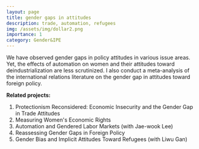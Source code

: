 ```yaml
---
layout: page
title: gender gaps in attitudes
description: trade, automation, refugees
img: /assets/img/dollar2.png
importance: 1
category: Gender&IPE
---
```



We have observed gender gaps in policy attitudes in various issue areas. Yet, the effects of automation on women and their attitudes toward deindustrialization are less scrutinized. I also conduct a meta-analysis of the international relations literature on the gender gap in attitudes toward foreign policy. 

**Related projects:**

 1. Protectionism Reconsidered: Economic Insecurity and the Gender Gap in Trade Attitudes
 2. Measuring Women's Economic Rights
 3. Automation and Gendered Labor Markets (with Jae-wook Lee)
 4. Reassessing Gender Gaps in Foreign Policy
 5. Gender Bias and Implicit Attitudes Toward Refugees (with Liwu Gan)


